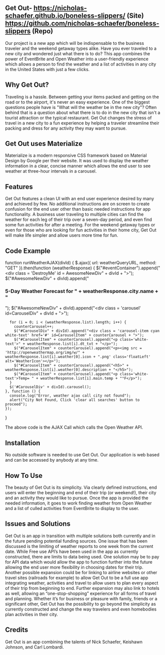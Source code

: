 ## Get Out- https://nicholas-schaefer.github.io/boneless-slippers/ (Site) https://github.com/nicholas-schaefer/boneless-slippers (Repo)
Our project is a new app which will be indispensable to the business traveler and the weekend getaway types alike. Have you ever traveled to a new city and wondered just what there is to do? This app combines the power of EventBrite and Open Weather into a user-friendly experience which allows a person to find the weather and a list of activities in any city in the United States with just a few clicks. 

## Why Get Out?
Traveling is a hassle. Between getting your items packed and getting on the road or to the airport, it's never an easy experience. One of the biggest questions people have is "What will the weather be in the new city"? Often behind that is a question about what there is to do in the new city that isn't a tourist attraction or the typical restaurant. Get Out changes the stress of travel in a new city to a fun experience by helping a traveler streamline their packing and dress for any activity they may want to pursue. 

## Get Out uses Materialize 
Materialize is a modern responsive CSS framework based on Material Design by Google per their website. It was used to display the weather information in a clear, concise manner which allows the end user to see weather at three-hour intervals in a carousel. 

## Features 
Get Out features a clean UI with an end user experience desired by many and achieved by few. No additional instructions are on screen to create confusion for the end user other than basic needed instructions for app functionality. A business user traveling to multiple cities can find the weather for each leg of their trip over a seven-day period, and even find some fun activities for after a meeting. For the weekend getaway types or even for those who are looking for fun activities in their home city, Get Out will make life simpler and allow users more time for fun. 

## Code Example
 function runWeatherAJAX(divId) {
    $.ajax({
      url: weatherQueryURL,
      method: "GET"
    }).then(function (weatherResponse) {
      $("#eventContainer").append("<div class = 'DestroyMe' id = AwesomeNewDiv" + divId + ">");
      $("#AwesomeNewDiv" + divId).append("<h3>5-Day Weather Forecast for " + weatherResponse.city.name + "</h3>");
      $("#AwesomeNewDiv" + divId).append("<div class = 'carousel' id=CarouselDiv" + divId + ">");

      for (i = 0; i < (weatherResponse.list).length; i++) {
        counterCarousel++;
        $("#CarouselDiv" + divId).append("<div class = 'carousel-item cyan white-text' href='#' id=CarouselItem" + counterCarousel + ">");
        $("#CarouselItem" + counterCarousel).append("<p class='white-text'>" + weatherResponse.list[i].dt_txt + "</p>");
        $("#CarouselItem" + counterCarousel).append("<p><img src = 'http://openweathermap.org/img/w/" + weatherResponse.list[i].weather[0].icon + ".png' class='floatLeft' alt='WeatherIcon'></p>");
        $("#CarouselItem" + counterCarousel).append("<h5>" + weatherResponse.list[i].weather[0].description + "</h5>");
        $("#CarouselItem" + counterCarousel).append("<p class='white-text'>Temp= " + weatherResponse.list[i].main.temp + "°F</p>");
      }
      $('#CarouselDiv' + divId).carousel();
    }, function () {
      console.log("Error, weather ajax call city not found");
      alert("City Not Found, Click 'clear all searches' button to proceed");
    });
  }

  The above code is the AJAX Call which calls the Open Weather API.

## Installation
No outside software is needed to use Get Out. Our application is web based and can be accessed by anybody at any time. 

## How To Use
The beauty of Get Out is its simplicity. Via clearly defined instructions, end users will enter the beginning and end of their trip (or weekend!), their city and an activity they would like to pursue. Once the app is provided the needed information, it goes to work finding weather from Open Weather and a list of culled activities from EventBrite to display to the user. 

## Issues and Solutions
Get Out is an app in transition with multiple solutions both currently and in the future pending potential funding sources. One issue that has been discussed is the limiting of weather reports to one week from the current date. While Free use API’s have been used in the app as currently constructed, there are limits to data being used. One solution may be to pay for API data which would allow the app to function further into the future allowing the end user more flexibility in choosing dates for their trip. Another possible expansion could be for linking to airline websites or other travel sites (railroads for example) to allow Get Out to be a full use app integrating weather, activities and travel to allow users to plan every aspect of their trip from beginning to end.  Further expansion may also link to hotels as well, allowing an “one-stop-shopping” experience for all forms of travel and planning. Whether it’s for business or pleasure with family, friends or a significant other, Get Out has the possibility to go beyond the simplicity as currently constructed and change the way travelers and even homebodies plan activities in their city.

## Credits
Get Out is an app combining the talents of Nick Schaefer, Keishawn Johnson, and Carl Lombardi. 
